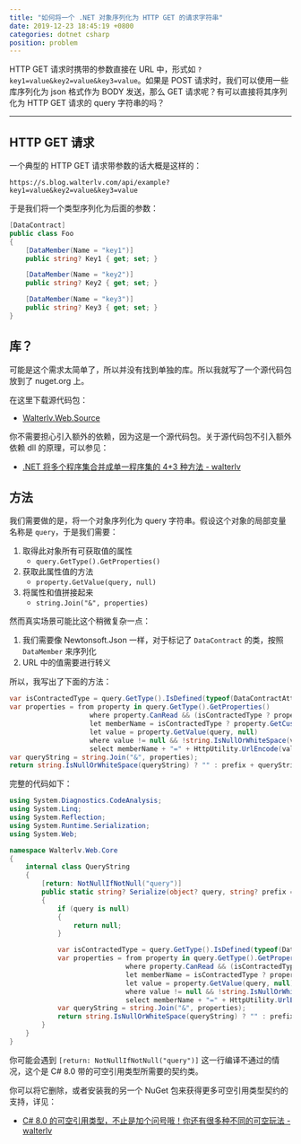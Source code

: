 ```yaml
---
title: "如何将一个 .NET 对象序列化为 HTTP GET 的请求字符串"
date: 2019-12-23 18:45:19 +0800
categories: dotnet csharp
position: problem
---
```


HTTP GET 请求时携带的参数直接在 URL 中，形式如 `?key1=value&key2=value&key3=value`。如果是 POST 请求时，我们可以使用一些库序列化为 json 格式作为 BODY 发送，那么 GET 请求呢？有可以直接将其序列化为 HTTP GET 请求的 query 字符串的吗？

---

<div id="toc"></div>

## HTTP GET 请求

一个典型的 HTTP GET 请求带参数的话大概是这样的：

```
https://s.blog.walterlv.com/api/example?key1=value&key2=value&key3=value
```

于是我们将一个类型序列化为后面的参数：

```csharp
[DataContract]
public class Foo
{
    [DataMember(Name = "key1")]
    public string? Key1 { get; set; }

    [DataMember(Name = "key2")]
    public string? Key2 { get; set; }

    [DataMember(Name = "key3")]
    public string? Key3 { get; set; }
}
```

## 库？

可能是这个需求太简单了，所以并没有找到单独的库。所以我就写了一个源代码包放到了 nuget.org 上。

在这里下载源代码包：

- [Walterlv.Web.Source](https://www.nuget.org/packages/Walterlv.Web.Source/)

你不需要担心引入额外的依赖，因为这是一个源代码包。关于源代码包不引入额外依赖 dll 的原理，可以参见：

- [.NET 将多个程序集合并成单一程序集的 4+3 种方法 - walterlv](/post/how-to-merge-dotnet-assemblies)

## 方法

我们需要做的是，将一个对象序列化为 query 字符串。假设这个对象的局部变量名称是 `query`，于是我们需要：

1. 取得此对象所有可获取值的属性
    - `query.GetType().GetProperties()`
1. 获取此属性值的方法
    - `property.GetValue(query, null)`
1. 将属性和值拼接起来
    - `string.Join("&", properties)`

然而真实场景可能比这个稍微复杂一点：

1. 我们需要像 Newtonsoft.Json 一样，对于标记了 `DataContract` 的类，按照 `DataMember` 来序列化
1. URL 中的值需要进行转义

所以，我写出了下面的方法：

```csharp
var isContractedType = query.GetType().IsDefined(typeof(DataContractAttribute));
var properties = from property in query.GetType().GetProperties()
                    where property.CanRead && (isContractedType ? property.IsDefined(typeof(DataMemberAttribute)) : true)
                    let memberName = isContractedType ? property.GetCustomAttribute<DataMemberAttribute>().Name : property.Name
                    let value = property.GetValue(query, null)
                    where value != null && !string.IsNullOrWhiteSpace(value.ToString())
                    select memberName + "=" + HttpUtility.UrlEncode(value.ToString());
var queryString = string.Join("&", properties);
return string.IsNullOrWhiteSpace(queryString) ? "" : prefix + queryString;
```

完整的代码如下：

```csharp
using System.Diagnostics.CodeAnalysis;
using System.Linq;
using System.Reflection;
using System.Runtime.Serialization;
using System.Web;

namespace Walterlv.Web.Core
{
    internal class QueryString
    {
        [return: NotNullIfNotNull("query")]
        public static string? Serialize(object? query, string? prefix = "?")
        {
            if (query is null)
            {
                return null;
            }

            var isContractedType = query.GetType().IsDefined(typeof(DataContractAttribute));
            var properties = from property in query.GetType().GetProperties()
                             where property.CanRead && (isContractedType ? property.IsDefined(typeof(DataMemberAttribute)) : true)
                             let memberName = isContractedType ? property.GetCustomAttribute<DataMemberAttribute>().Name : property.Name
                             let value = property.GetValue(query, null)
                             where value != null && !string.IsNullOrWhiteSpace(value.ToString())
                             select memberName + "=" + HttpUtility.UrlEncode(value.ToString());
            var queryString = string.Join("&", properties);
            return string.IsNullOrWhiteSpace(queryString) ? "" : prefix + queryString;
        }
    }
}
```

你可能会遇到 `[return: NotNullIfNotNull("query")]` 这一行编译不通过的情况，这个是 C# 8.0 带的可空引用类型所需要的契约类。

你可以将它删除，或者安装我的另一个 NuGet 包来获得更多可空引用类型契约的支持，详见：

- [C# 8.0 的可空引用类型，不止是加个问号哦！你还有很多种不同的可空玩法 - walterlv](/post/csharp-nullable-analysis-attributes)
